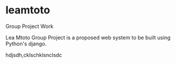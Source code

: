 # leamtoto
Group Project Work 

Lea Mtoto Group Project is a proposed web system to be built using Python's django. 

hdjsdh,cklschklsnclsdc
